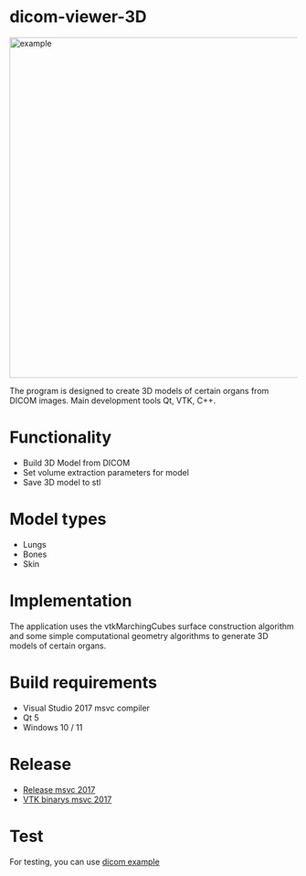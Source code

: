 # dicom-viewer-3D
<img width="796" height="596" alt="example" src="https://github.com/user-attachments/assets/b075c69e-2f31-4ed0-900f-2c38c133a7ed" />

The program is designed to create 3D models of certain organs from DICOM images.
Main development tools Qt, VTK, C++.
# Functionality
- Build 3D Model from DICOM
- Set volume extraction parameters for model
- Save 3D model to stl
# Model types
- Lungs
- Bones
- Skin
# Implementation
The application uses the vtkMarchingCubes surface construction algorithm
and some simple computational geometry algorithms to generate 3D models of certain organs.
# Build requirements
- Visual Studio 2017 msvc compiler
- Qt 5
- Windows 10 / 11
# Release
- [Release msvc 2017](https://drive.google.com/file/d/1CP8jiLco1_gryoz_mbCdJC_O6Jq8JcPM/view?usp=sharing)
- [VTK binarys msvc 2017](https://drive.google.com/file/d/14xWSCmUyoiDUJTjGzdh0Buf1E0NwSy7R/view?usp=sharing)
# Test
For testing, you can use [dicom example](https://github.com/ghjuth2002/dicom-viewer-3D/tree/master/dicom-example)
